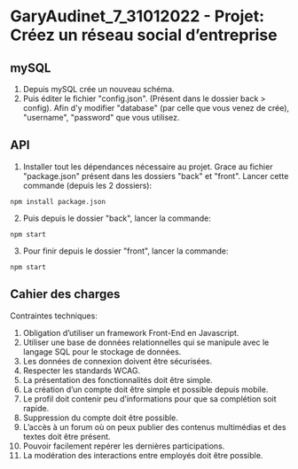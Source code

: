 # GaryAudinet_7_31012022 - Projet: Créez un réseau social d’entreprise

## mySQL
1. Depuis mySQL crée un nouveau schéma. 
2. Puis éditer le fichier "config.json". (Présent dans le dossier back > config). Afin d'y modifier "database" (par celle que vous venez de crée), "username", "password" que vous utilisez.

## API
1. Installer tout les dépendances nécessaire au projet.
  Grace au fichier "package.json" présent dans les dossiers "back" et "front".
  Lancer cette commande (depuis les 2 dossiers):
```
npm install package.json
```

2. Puis depuis le dossier "back", lancer la commande:
```
npm start
```
3. Pour finir depuis le dossier "front", lancer la commande:
```
npm start
```


## Cahier des charges

Contraintes techniques:

1. Obligation d’utiliser un framework Front-End en Javascript.
2. Utiliser une base de données relationnelles qui se manipule avec le langage SQL pour le stockage de données.
3. Les données de connexion doivent être sécurisées.
4. Respecter les standards WCAG.
5. La présentation des fonctionnalités doit être simple.
6. La création d’un compte doit être simple et possible depuis mobile.
7. Le profil doit contenir peu d’informations pour que sa complétion soit rapide.
8. Suppression du compte doit être possible.
9. L’accès à un forum où on peux publier des contenus multimédias et des textes doit être présent.
10. Pouvoir facilement repérer les dernières participations.
11. La modération des interactions entre employés doit être possible.
